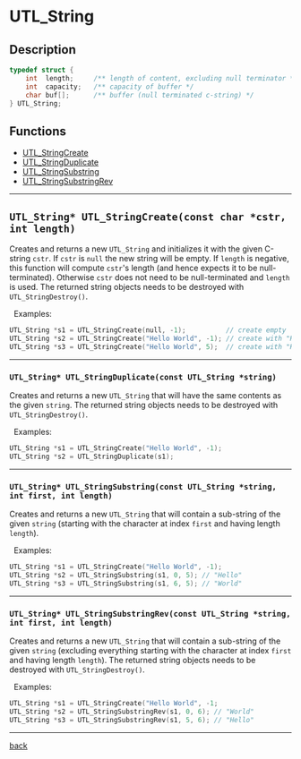 # UTL_String

## Description

```c
typedef struct {
    int  length;     /** length of content, excluding null terminator */
    int  capacity;   /** capacity of buffer */
    char buf[];      /** buffer (null terminated c-string) */
} UTL_String;
```

## Functions

* [UTL_StringCreate](#stringcreate)
* [UTL_StringDuplicate](#stringduplicate)
* [UTL_StringSubstring](#stringsubstring)
* [UTL_StringSubstringRev](#stringsubstringrev)

---

<a name="stringcreate"></a>

## `UTL_String* UTL_StringCreate(const char *cstr, int length)`

Creates and returns a new `UTL_String` and initializes it with the given C-string `cstr`.
If `cstr` is `null` the new string will be empty. If `length` is negative, this function will compute `cstr`'s length (and hence expects it to be null-terminated).
Otherwise `cstr` does not need to be null-terminated and `length` is used.
The returned string objects needs to be destroyed with `UTL_StringDestroy()`.

&nbsp;&nbsp;Examples:
```c
UTL_String *s1 = UTL_StringCreate(null, -1);          // create empty
UTL_String *s2 = UTL_StringCreate("Hello World", -1); // create with "Hello World"
UTL_String *s3 = UTL_StringCreate("Hello World", 5);  // create with "Hello"
```

---

<div name="stringduplicate"></div>

### `UTL_String* UTL_StringDuplicate(const UTL_String *string)`

Creates and returns a new `UTL_String` that will have the same contents as the given `string`.
The returned string objects needs to be destroyed with `UTL_StringDestroy()`.

&nbsp;&nbsp;Examples:
```c
UTL_String *s1 = UTL_StringCreate("Hello World", -1);
UTL_String *s2 = UTL_StringDuplicate(s1);
```

---

<div name="stringsubstring"></div>

### `UTL_String* UTL_StringSubstring(const UTL_String *string, int first, int length)`

Creates and returns a new `UTL_String` that will contain a sub-string of the given `string` (starting with the character at index `first` and having length `length`).


&nbsp;&nbsp;Examples:
```c
UTL_String *s1 = UTL_StringCreate("Hello World", -1);
UTL_String *s2 = UTL_StringSubstring(s1, 0, 5); // "Hello"
UTL_String *s3 = UTL_StringSubstring(s1, 6, 5); // "World"
```

---

<div name="stringsubstringrev"></div>

### `UTL_String* UTL_StringSubstringRev(const UTL_String *string, int first, int length)`

Creates and returns a new `UTL_String` that will contain a sub-string of the given `string` (excluding everything starting with the character at index `first` and having length `length`).
The returned string objects needs to be destroyed with `UTL_StringDestroy()`.

&nbsp;&nbsp;Examples:
```c
UTL_String *s1 = UTL_StringCreate("Hello World", -1;
UTL_String *s2 = UTL_StringSubstringRev(s1, 0, 6); // "World"
UTL_String *s3 = UTL_StringSubstringRev(s1, 5, 6); // "Hello"
```

---

[back](index.md)
